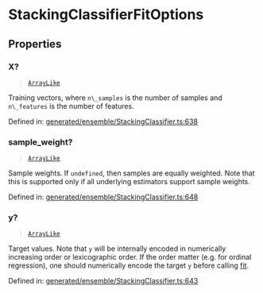 # StackingClassifierFitOptions

## Properties

### X?

> [`ArrayLike`](../types/ArrayLike.md)

Training vectors, where `n\_samples` is the number of samples and `n\_features` is the number of features.

Defined in:  [generated/ensemble/StackingClassifier.ts:638](https://github.com/transitive-bullshit/scikit-learn-ts/blob/122b3c0/packages/sklearn/src/generated/ensemble/StackingClassifier.ts#L638)

### sample\_weight?

> [`ArrayLike`](../types/ArrayLike.md)

Sample weights. If `undefined`, then samples are equally weighted. Note that this is supported only if all underlying estimators support sample weights.

Defined in:  [generated/ensemble/StackingClassifier.ts:648](https://github.com/transitive-bullshit/scikit-learn-ts/blob/122b3c0/packages/sklearn/src/generated/ensemble/StackingClassifier.ts#L648)

### y?

> [`ArrayLike`](../types/ArrayLike.md)

Target values. Note that `y` will be internally encoded in numerically increasing order or lexicographic order. If the order matter (e.g. for ordinal regression), one should numerically encode the target `y` before calling [fit](../../glossary.html#term-fit).

Defined in:  [generated/ensemble/StackingClassifier.ts:643](https://github.com/transitive-bullshit/scikit-learn-ts/blob/122b3c0/packages/sklearn/src/generated/ensemble/StackingClassifier.ts#L643)
